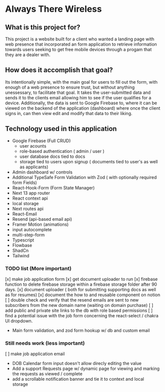 # Always There Wireless

## What is this project for?

This project is a website built for a client who wanted a landing page with web presence that incorporated an form application to retrieve information towards users seeking to get free mobile devices through a progam that they are a dealer with.

## How does it accomplish that goal?

Its intentionally simple, with the main goal for users to fill out the form, with enough of a web presence to ensure trust, but without anything unessessary, to facilitate that goal. It takes the user-submitted data and sends it to the clients email allowing him to see if the user qualifies for a device. Additionally, the data is sent to Google Firebase to, where it can be viewed on the backend of the application (dashboard) where once the client signs in, can then view edit and modify that data to their liking.

## Technology used in this application

-   Google Firebase (Full CRUD)
    -   user acounts
    -   role-based authentication ( admin / user )
    -   user database docs tied to docs
    -   storage tied to users upon signup ( documents tied to user's as well as applicants)
-   Admin dashboard w/ controls
-   Additional TypeSafe Form Validation with Zod ( with optionally required form Fields)
-   React-Hook-Form (Form State Manager)
-   Next 13 app router
-   React context api
-   local storage
-   Next routes api
-   React-Email
-   Resend (api-based email api)
-   Framer Motion (animations)
-   input autocomplete
-   multi-step-form
-   Typescript
-   Flowbase
-   ShadCn
-   Tailwind

### TODO list (More important)

[x] make job application form
[x] get document uploader to run
[x] firebase function to delete firebase storage within a firebase storage folder after 90 days.
[x] document uploader ( both for submitting supporting docs as well as for resumes)
[x] document the how to and reusable component on notion
[ ] double check and verify that the resend emails are sent to new subscribers from the new domain name (waiting on domain purchase)
[ ] add public and private site links to the db with role based permissions
[ ] find a potential issue with the job form concerning the react-select / chakra UI dropdown.

-   Main form validation, and zod form hookup w/ db and custom email

### Still needs work (less important)

[ ] make job application email

-   DOB Calendar form input doesn't allow direcly editing the value
-   Add a support Requests page w/ dynamic page for viewing and marking the requests as viewed / complete
-   add a scrollable notification banner and tie it to context and local storage
